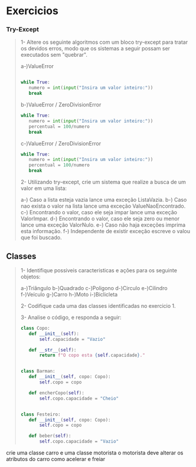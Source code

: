 <!--Python-->
# Exercicios

### Try-Except
>1- Altere os seguinte algoritmos com um bloco try-except para tratar os devidos erros, modo que os sistemas a seguir possam ser executados sem "quebrar".
>
>a-)ValueError
>```py
>
>while True:
>    numero = int(input("Insira um valor inteiro:"))
>    break
>
>```
>
>b-)ValueError / ZeroDivisionError
>
>```py
>while True:
>    numero = int(input("Insira um valor inteiro:"))
>    percentual = 100/numero
>    break
>```
>
>c-)ValueError / ZeroDivisionError
>```py
>while True:
>    numero = int(input("Insira um valor inteiro:"))
>    percentual = 100/numero
>    break
>```
>2- Utilizando try-except, crie um sistema que realize a busca de um valor em uma lista:
>
>a-) Caso a lista esteja vazia lance uma exceção ListaVazia.
>b-) Caso nao exista o valor na lista lance uma exceção ValueNaoEncontrado.
>c-) Encontrando o valor, caso ele seja impar lance uma exceção ValorImpar.
>d-) Encontrando o valor, caso ele seja zero ou menor lance uma exceção ValorNulo.
>e-) Caso não haja exceções imprima esta informação.
>f-) Independente de existir exceção escreve o valou que foi buscado.

## Classes
>1- Identifique possiveis caracteristicas e ações para os seguinte objetos:
>
>a-)Triângulo
>b-)Quadrado
>c-)Poligono
>d-)Circulo
>e-)Cilindro
>f-)Veículo
>g-)Carro
>h-)Moto
>i-)Biclicleta
>
>2- Codifique cada uma das classes identificadas no exercicio 1.
>
>3- Analise o código, e responda a seguir:
>
>```py
>class Copo:
>    def __init__(self):
>        self.capacidade = "Vazio"
>
>    def __str__(self):
>        return f"O copo esta {self.capacidade}."
>
>
>class Barman:
>    def __init__(self, copo: Copo):
>        self.copo = copo
>
>    def encherCopo(self):
>        self.copo.capacidade = "Cheio"
>
>
>class Festeiro:
>    def __init__(self, copo: Copo):
>        self.copo = copo
>
>    def beber(self):
>        self.copo.capacidade = "Vazio"
>```
>
>
>

crie uma classe carro e uma classe motorista
o motorista deve alterar os atributos do carro como acelerar e freiar